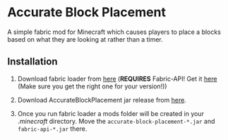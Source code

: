 # Accurate Block Placement

A simple fabric mod for Minecraft which causes players to place a blocks based on what they are looking at rather than a timer.

## Installation

1. Download fabric loader from [here](https://fabricmc.net/use/) (**REQUIRES** Fabric-API! Get it [here](https://www.curseforge.com/minecraft/mc-mods/fabric-api) (Make sure you get the right one for your version!))

2. Download AccurateBlockPlacement jar release from [here](https://github.com/Flourick/AccurateBlockPlacement/releases).

3. Once you run fabric loader a mods folder will be created in your *.minecraft* directory. Move the `accurate-block-placement-*.jar` and `fabric-api-*.jar` there.
